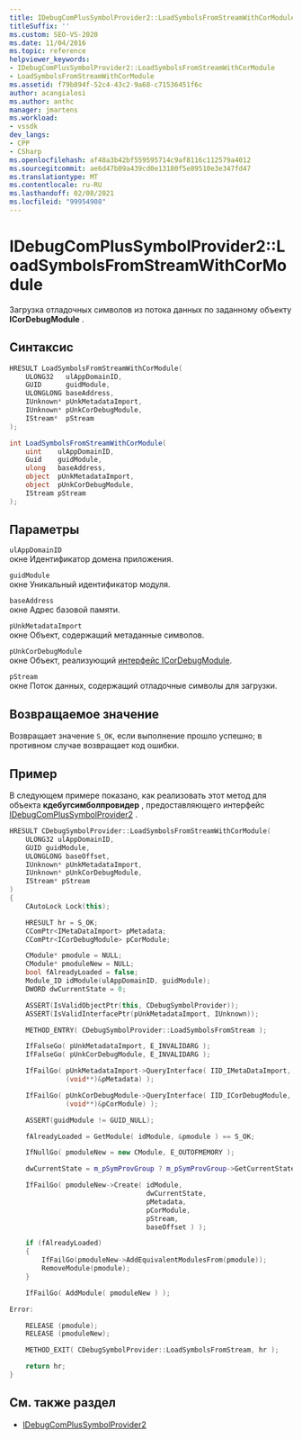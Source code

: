 ```yaml
---
title: IDebugComPlusSymbolProvider2::LoadSymbolsFromStreamWithCorModule
titleSuffix: ''
ms.custom: SEO-VS-2020
ms.date: 11/04/2016
ms.topic: reference
helpviewer_keywords:
- IDebugComPlusSymbolProvider2::LoadSymbolsFromStreamWithCorModule
- LoadSymbolsFromStreamWithCorModule
ms.assetid: f79b894f-52c4-43c2-9a68-c71536451f6c
author: acangialosi
ms.author: anthc
manager: jmartens
ms.workload:
- vssdk
dev_langs:
- CPP
- CSharp
ms.openlocfilehash: af48a3b42bf559595714c9af8116c112579a4012
ms.sourcegitcommit: ae6d47b09a439cd0e13180f5e89510e3e347fd47
ms.translationtype: MT
ms.contentlocale: ru-RU
ms.lasthandoff: 02/08/2021
ms.locfileid: "99954908"
---
```

# <a name="idebugcomplussymbolprovider2loadsymbolsfromstreamwithcormodule"></a>IDebugComPlusSymbolProvider2::LoadSymbolsFromStreamWithCorModule
Загрузка отладочных символов из потока данных по заданному объекту **ICorDebugModule** .

## <a name="syntax"></a>Синтаксис

```cpp
HRESULT LoadSymbolsFromStreamWithCorModule(
    ULONG32   ulAppDomainID,
    GUID      guidModule,
    ULONGLONG baseAddress,
    IUnknown* pUnkMetadataImport,
    IUnknown* pUnkCorDebugModule,
    IStream*  pStream
);
```

```csharp
int LoadSymbolsFromStreamWithCorModule(
    uint    ulAppDomainID,
    Guid    guidModule,
    ulong   baseAddress,
    object  pUnkMetadataImport,
    object  pUnkCorDebugModule,
    IStream pStream
);
```

## <a name="parameters"></a>Параметры
`ulAppDomainID`\
окне Идентификатор домена приложения.

`guidModule`\
окне Уникальный идентификатор модуля.

`baseAddress`\
окне Адрес базовой памяти.

`pUnkMetadataImport`\
окне Объект, содержащий метаданные символов.

`pUnkCorDebugModule`\
окне Объект, реализующий [интерфейс ICorDebugModule](/dotnet/framework/unmanaged-api/debugging/icordebugmodule-interface).

`pStream`\
окне Поток данных, содержащий отладочные символы для загрузки.

## <a name="return-value"></a>Возвращаемое значение
Возвращает значение `S_OK`, если выполнение прошло успешно; в противном случае возвращает код ошибки.

## <a name="example"></a>Пример
В следующем примере показано, как реализовать этот метод для объекта **кдебугсимболпровидер** , предоставляющего интерфейс [IDebugComPlusSymbolProvider2](../../../extensibility/debugger/reference/idebugcomplussymbolprovider2.md) .

```cpp
HRESULT CDebugSymbolProvider::LoadSymbolsFromStreamWithCorModule(
    ULONG32 ulAppDomainID,
    GUID guidModule,
    ULONGLONG baseOffset,
    IUnknown* pUnkMetadataImport,
    IUnknown* pUnkCorDebugModule,
    IStream* pStream
)
{
    CAutoLock Lock(this);

    HRESULT hr = S_OK;
    CComPtr<IMetaDataImport> pMetadata;
    CComPtr<ICorDebugModule> pCorModule;

    CModule* pmodule = NULL;
    CModule* pmoduleNew = NULL;
    bool fAlreadyLoaded = false;
    Module_ID idModule(ulAppDomainID, guidModule);
    DWORD dwCurrentState = 0;

    ASSERT(IsValidObjectPtr(this, CDebugSymbolProvider));
    ASSERT(IsValidInterfacePtr(pUnkMetadataImport, IUnknown));

    METHOD_ENTRY( CDebugSymbolProvider::LoadSymbolsFromStream );

    IfFalseGo( pUnkMetadataImport, E_INVALIDARG );
    IfFalseGo( pUnkCorDebugModule, E_INVALIDARG );

    IfFailGo( pUnkMetadataImport->QueryInterface( IID_IMetaDataImport,
              (void**)&pMetadata) );

    IfFailGo( pUnkCorDebugModule->QueryInterface( IID_ICorDebugModule,
              (void**)&pCorModule) );

    ASSERT(guidModule != GUID_NULL);

    fAlreadyLoaded = GetModule( idModule, &pmodule ) == S_OK;

    IfNullGo( pmoduleNew = new CModule, E_OUTOFMEMORY );

    dwCurrentState = m_pSymProvGroup ? m_pSymProvGroup->GetCurrentState() : 0;

    IfFailGo( pmoduleNew->Create( idModule,
                                  dwCurrentState,
                                  pMetadata,
                                  pCorModule,
                                  pStream,
                                  baseOffset ) );

    if (fAlreadyLoaded)
    {
        IfFailGo(pmoduleNew->AddEquivalentModulesFrom(pmodule));
        RemoveModule(pmodule);
    }

    IfFailGo( AddModule( pmoduleNew ) );

Error:

    RELEASE (pmodule);
    RELEASE (pmoduleNew);

    METHOD_EXIT( CDebugSymbolProvider::LoadSymbolsFromStream, hr );

    return hr;
}
```

## <a name="see-also"></a>См. также раздел
- [IDebugComPlusSymbolProvider2](../../../extensibility/debugger/reference/idebugcomplussymbolprovider2.md)
